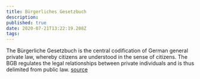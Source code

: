 ```yaml
---
title: Bürgerliches Gesetzbuch
description: 
published: true
date: 2020-07-21T13:22:19.208Z
tags: 
---
```


The Bürgerliche Gesetzbuch is the central codification of German general private law, whereby citizens are understood in the sense of citizens. The BGB regulates the legal relationships between private individuals and is thus delimited from public law.
[source](https://www.gesetze-im-internet.de/bgb/)